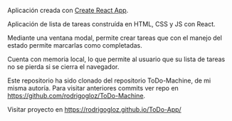 Aplicación creada con [Create React App](https://github.com/facebook/create-react-app).

Aplicación de lista de tareas construída en HTML, CSS y JS con React.

Mediante una ventana modal, permite crear tareas que con el manejo del estado permite marcarlas como completadas.

Cuenta con memoria local, lo que permite al usuario que su lista de tareas no se pierda si se cierra el navegador.

Este repositorio ha sido clonado del repositorio ToDo-Machine, de mi misma autoría.
Para visitar anteriores commits ver repo en https://github.com/rodrigogloz/ToDo-Machine.

Visitar proyecto en https://rodrigogloz.github.io/ToDo-App/
